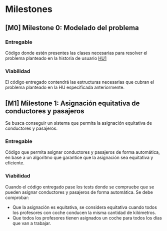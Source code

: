 # Milestones

## [M0] Milestone 0: Modelado del problema

### Entregable

Código donde estén presentes las clases necesarias para resolver el problema planteado en la historia de usuario 
[HU1](user_stories.md#hu1-Elisa-reparto-automático-de-coches-y-profesores) 


### Viabilidad

El código entregado contendrá las estructuras necesarias que cubran el problema planteado en la HU especificada anteriormente.


## [M1] Milestone 1: Asignación equitativa de conductores y pasajeros

Se busca conseguir un sistema que permita la asignación equitativa de conductores y pasajeros.

### Entregable

Código que permita asignar conductores y pasajeros de forma automática, en base a un algoritmo que garantice que la asignación sea equitativa y eficiente.

### Viabilidad

Cuando el código entregado pase los tests donde se compruebe que se pueden asignar conductores y pasajeros de forma automática. 
Se debe comprobar:
- Que la asignación es equitativa, se considera equitativa cuando todos los profesores con coche conducen la misma cantidad de kilómetros.
- Que todos los profesores tienen asignados un coche para todos los días que van a trabajar.
